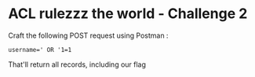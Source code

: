 # ACL rulezzz the world - Challenge 2

Craft the following POST request using Postman :

`username=' OR '1=1`

That'll return all records, including our flag

